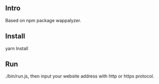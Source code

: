 ## Intro

Based on npm package wappalyzer.

## Install
yarn Install

## Run

./bin/run.js, then input your website address with http or https protocol.
